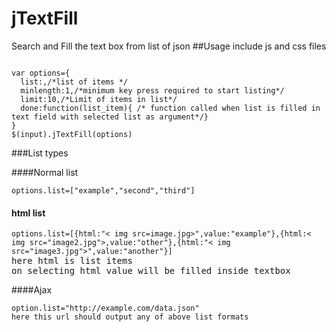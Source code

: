 # jTextFill
Search and Fill the text box from list of json
##Usage
include js and css files
<pre><code>
var options={
  list:,/*list of items */
  minlength:1,/*minimum key press required to start listing*/
  limit:10,/*Limit of items in list*/
  done:function(list_item){ /* function called when list is filled in text field with selected list as argument*/}
}
$(input).jTextFill(options)
</code></pre>

###List types

####Normal list

<pre><code>options.list=["example","second","third"]</code></pre>

#### html list

<pre><code>options.list=[{html:"< img src=image.jpg>",value:"example"},{html:< img src="image2.jpg">,value:"other"},{html:"< img src="image3.jpg">",value:"another"}]</code>
here html is list items
on selecting html value will be filled inside textbox
</pre>

####Ajax
<pre><code>option.list="http://example.com/data.json"
here this url should output any of above list formats</code></pre>
